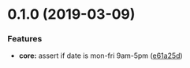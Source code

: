 # 0.1.0 (2019-03-09)

### Features

- **core:** assert if date is mon-fri 9am-5pm
  ([e61a25d](https://github.com/JamieMason/is-office-hours/commit/e61a25d))
